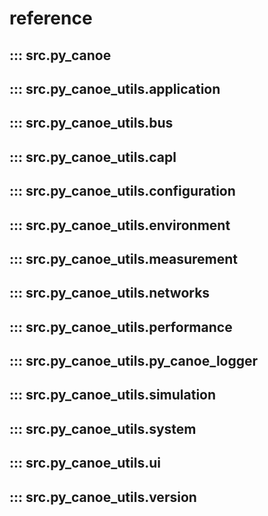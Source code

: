 # reference

## ::: src.py_canoe

## ::: src.py_canoe_utils.application

## ::: src.py_canoe_utils.bus

## ::: src.py_canoe_utils.capl

## ::: src.py_canoe_utils.configuration

## ::: src.py_canoe_utils.environment

## ::: src.py_canoe_utils.measurement

## ::: src.py_canoe_utils.networks

## ::: src.py_canoe_utils.performance

## ::: src.py_canoe_utils.py_canoe_logger

## ::: src.py_canoe_utils.simulation

## ::: src.py_canoe_utils.system

## ::: src.py_canoe_utils.ui

## ::: src.py_canoe_utils.version




